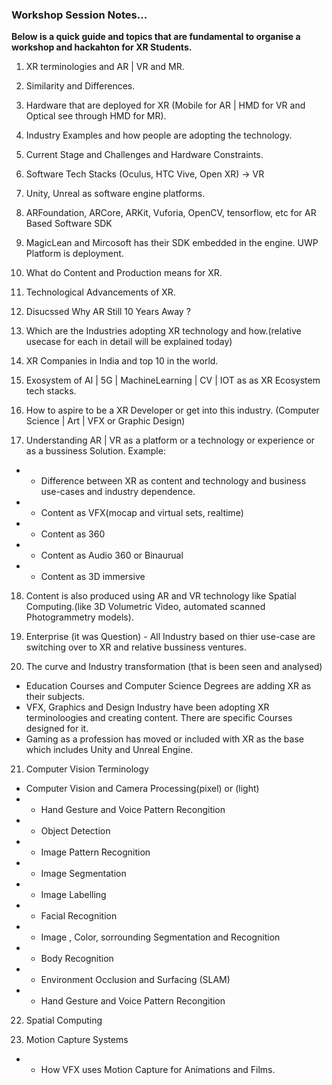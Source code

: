 ### Workshop Session Notes...

**Below is a quick guide and topics that are fundamental to organise a workshop and hackahton for XR Students.**


1. XR terminologies and AR | VR and MR.


2. Similarity and Differences.

3. Hardware that are deployed for XR (Mobile for AR | HMD for VR and Optical see through HMD for MR).

4. Industry Examples and how people are adopting the technology.

5. Current Stage and Challenges and Hardware Constraints.

6. Software Tech Stacks (Oculus, HTC Vive, Open XR) -> VR

7. Unity, Unreal as software engine platforms.

8. ARFoundation, ARCore, ARKit, Vuforia, OpenCV, tensorflow, etc for AR Based Software SDK

9. MagicLean and Mircosoft has their SDK embedded in the engine. UWP Platform is deployment.

10. What do Content and Production means for XR.

11. Technological Advancements of XR.

12. Disucssed Why AR Still 10 Years Away ?

13. Which are the Industries adopting XR technology and how.(relative usecase for each in detail will be explained today)

14. XR Companies in India and top 10 in the world.

15. Exosystem of AI | 5G | MachineLearning | CV | IOT as as XR Ecosystem tech stacks.

16. How to aspire to be a XR Developer or get into this industry. (Computer Science | Art | VFX or Graphic Design)

17. Understanding AR | VR as a platform or a technology or experience or as a bussiness Solution.
Example: 

* - Difference between XR as content and technology and business use-cases and industry dependence.
* - Content as VFX(mocap and virtual sets, realtime)
* - Content as 360 
* - Content as Audio 360 or Binaurual
* - Content as 3D immersive

18. Content is also produced using AR and VR technology like Spatial Computing.(like 3D Volumetric Video, automated scanned Photogrammetry models).

19. Enterprise (it was Question) - All Industry based on thier use-case are switching over to XR and relative bussiness ventures.

20. The curve and Industry transformation (that is been seen and analysed)

- Education Courses and Computer Science Degrees are adding XR as their subjects.
- VFX, Graphics and Design Industry have been adopting XR terminoloogies and creating content. There are specific Courses designed for it.
- Gaming as a profession has moved or included with XR as the base which includes Unity and Unreal Engine.

21. Computer Vision Terminology

* Computer Vision and Camera Processing(pixel) or (light)
* - Hand Gesture and Voice Pattern Recongition
* - Object Detection
* - Image Pattern Recognition
* - Image Segmentation
* - Image Labelling
* - Facial Recognition
* - Image , Color, sorrounding Segmentation and Recognition
* - Body Recognition
* - Environment Occlusion and Surfacing (SLAM)
* - Hand Gesture and Voice Pattern Recongition

22. Spatial Computing

23. Motion Capture Systems

* - How VFX uses Motion Capture for Animations and Films.

